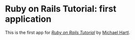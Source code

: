  # Ruby on Rails Tutorial: first application

This is the first app for [*Ruby on Rails Tutorial*](http://railstutorial.org/) 
by [Michael Hartl](http://michaelhartl.com/).